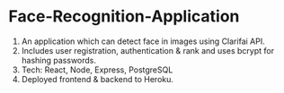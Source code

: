 # Face-Recognition-Application
<ol>
  <li>An application which can detect face in images using Clarifai API.</li>
  <li>Includes user registration, authentication & rank and uses bcrypt for hashing passwords.</li>
  <li>Tech: React, Node, Express, PostgreSQL</li>
  <li>Deployed frontend & backend to Heroku.</li>
</ol>
